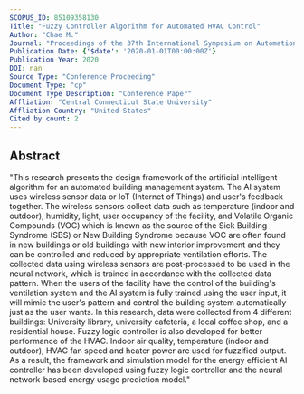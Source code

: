 ```yaml
---
SCOPUS_ID: 85109358130
Title: "Fuzzy Controller Algorithm for Automated HVAC Control"
Author: "Chae M."
Journal: "Proceedings of the 37th International Symposium on Automation and Robotics in Construction, ISARC 2020: From Demonstration to Practical Use - To New Stage of Construction Robot"
Publication Date: {'$date': '2020-01-01T00:00:00Z'}
Publication Year: 2020
DOI: nan
Source Type: "Conference Proceeding"
Document Type: "cp"
Document Type Description: "Conference Paper"
Affliation: "Central Connecticut State University"
Affliation Country: "United States"
Cited by count: 2
---
```


## Abstract
"This research presents the design framework of the artificial intelligent algorithm for an automated building management system. The AI system uses wireless sensor data or IoT (Internet of Things) and user's feedback together. The wireless sensors collect data such as temperature (indoor and outdoor), humidity, light, user occupancy of the facility, and Volatile Organic Compounds (VOC) which is known as the source of the Sick Building Syndrome (SBS) or New Building Syndrome because VOC are often found in new buildings or old buildings with new interior improvement and they can be controlled and reduced by appropriate ventilation efforts. The collected data using wireless sensors are post-processed to be used in the neural network, which is trained in accordance with the collected data pattern. When the users of the facility have the control of the building's ventilation system and the AI system is fully trained using the user input, it will mimic the user's pattern and control the building system automatically just as the user wants. In this research, data were collected from 4 different buildings: University library, university cafeteria, a local coffee shop, and a residential house. Fuzzy logic controller is also developed for better performance of the HVAC. Indoor air quality, temperature (indoor and outdoor), HVAC fan speed and heater power are used for fuzzified output. As a result, the framework and simulation model for the energy efficient AI controller has been developed using fuzzy logic controller and the neural network-based energy usage prediction model."
